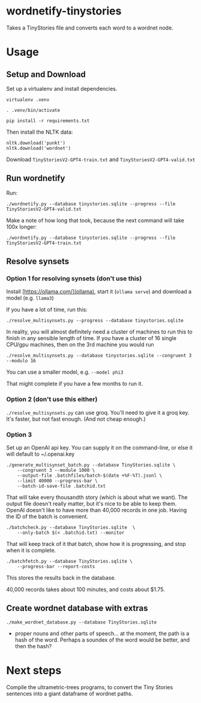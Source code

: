 # wordnetify-tinystories

Takes a TinyStories file and converts each word to a wordnet node.

# Usage

## Setup and Download

Set up a virtualenv and install dependencies.

`virtualenv .venv`

`. .venv/bin/activate`

`pip install -r requirements.txt`


Then install the NLTK data:

	nltk.download('punkt')
	nltk.download('wordnet')

Download `TinyStoriesV2-GPT4-train.txt` and `TinyStoriesV2-GPT4-valid.txt`

## Run wordnetify 

Run:

`./wordnetify.py --database tinystories.sqlite --progress --file TinyStoriesV2-GPT4-valid.txt`

Make a note of how long that took, because the next command will take 100x longer:

`./wordnetify.py --database tinystories.sqlite --progress --file TinyStoriesV2-GPT4-train.txt`

## Resolve synsets

### Option 1 for resolving synsets (don't use this)

Install [https://ollama.com/](ollama), start it (`ollama serve`) and download a model (e.g. `llama3`)

If you have a lot of time, run this:

`./resolve_multisynsets.py --progress --database tinystories.sqlite`

In reality, you will almost definitely need a cluster of machines to run this to finish in any
sensible length of time. If you have a cluster of 16 single CPU/gpu machines, then on the 3rd machine
you would run

`./resolve_multisynsets.py --database tinystories.sqlite --congruent 3 --modulo 16`

You can use a smaller model, e.g. `--model phi3`

That might complete if you have a few months to run it.

### Option 2 (don't use this either)

`./resolve_multisynsets.py` can use groq. You'll need to give it a groq key.
It's faster, but not fast enough. (And not cheap enough.)

### Option 3

Set up an OpenAI api key. You can supply it on the command-line, or else it
will default to ~/.openai.key

	./generate_multisynset_batch.py --database TinyStories.sqlite \
		--congruent 3 --module 1000 \
		--output-file .batchfiles/batch-$(date +%F-%T).jsonl \
		--limit 40000 --progress-bar \
		--batch-id-save-file .batchid.txt
		
That will take every thousandth story (which is about what we want). The output
file doesn't really matter, but it's nice to be able to keep them. 
OpenAI doesn't like to have more than 40,000 records in one job. Having the
ID of the batch is convenient.

	./batchcheck.py --database TinyStories.sqlite  \
		--only-batch $(< .batchid.txt) --monitor
		
That will keep track of it that batch, show how it is progressing, and stop
when it is complete.

	./batchfetch.py --database TinyStories.sqlite \
		--progress-bar --report-costs

This stores the results back in the database.

40,000 records takes about 100 minutes, and costs about $1.75.

## Create wordnet database with extras

`./make_wordnet_database.py --database TinyStories.sqlite`

- proper nouns and other parts of speech... at the moment, the path is a hash of the word.
  Perhaps a soundex of the word would be better, and then the hash?


# Next steps

Compile the ultrametric-trees programs, to convert the Tiny Stories sentences
into a giant dataframe of wordnet paths.
